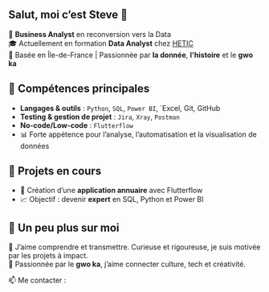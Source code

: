## Salut, moi c’est Steve 👋

🎯 **Business Analyst** en reconversion vers la Data  
🎓 Actuellement en formation **Data Analyst** chez [HETIC](https://www.hetic.net/)  
📍 Basée en Île-de-France | Passionnée par **la donnée**, **l'histoire** et le **gwo ka**

## 🧠 Compétences principales

- **Langages & outils** : `Python`, `SQL`, `Power BI`, `Excel, Git, GitHub
- **Testing & gestion de projet** : `Jira`, `Xray`, `Postman`
- **No-code/Low-code** : `Flutterflow`  
- 📊 Forte appétence pour l’analyse, l’automatisation et la visualisation de données

## 🚀 Projets en cours
- 🔎 Création d’une **application annuaire** avec Flutterflow  
- 📈 Objectif : devenir **expert** en SQL, Python et Power BI

## 🎵 Un peu plus sur moi

💬 J’aime comprendre et transmettre. Curieuse et rigoureuse, je suis motivée par les projets à impact.  
🥁 Passionnée par le **gwo ka**, j’aime connecter culture, tech et créativité.  

📫 Me contacter : 

